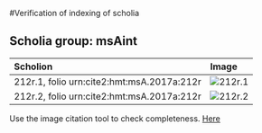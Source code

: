 #Verification of indexing of scholia



## Scholia group: msAint 

| Scholion     | Image     |
| :------------- | :------------- |
| 212r.1, folio urn:cite2:hmt:msA.2017a:212r | ![212r.1](http://www.homermultitext.org/iipsrv?OBJ=IIP,1.0&FIF=/project/homer/pyramidal/VenA/VA212RN_0383.tif&RGN=0.5921,0.3968,0.08788,0.03347&WID=800&CVT=JPEG) | 
| 212r.2, folio urn:cite2:hmt:msA.2017a:212r | ![212r.2](http://www.homermultitext.org/iipsrv?OBJ=IIP,1.0&FIF=/project/homer/pyramidal/VenA/VA212RN_0383.tif&RGN=0.5927,0.5010,0.06559,0.03057&WID=800&CVT=JPEG) | 


Use the image citation tool to check completeness.
[Here](http://www.homermultitext.org/ict2/?urn=urn:cite2:hmt:vaimg.2017a:VA212RN_0383@0.5921,0.3968,0.08788,0.03347&urn=urn:cite2:hmt:vaimg.2017a:VA212RN_0383@0.5927,0.5010,0.06559,0.03057)